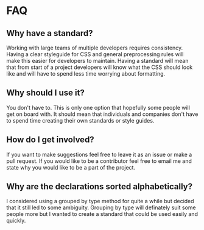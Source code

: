 # FAQ

## Why have a standard?
Working with large teams of multiple developers requires consistency. Having a clear styleguide for CSS and general preprocessing rules will make this easier for developers to maintain. Having a standard will mean that from start of a project developers will know what the CSS should look like and will have to spend less time worrying about formatting.

## Why should I use it?
You don't have to. This is only one option that hopefully some people will get on board with. It should mean that individuals and companies don't have to spend time creating their own standards or style guides.

## How do I get involved?
If you want to make suggestions feel free to leave it as an issue or make a pull request. If you would like to be a contributor feel free to email me and state why you would like to be a part of the project.

## Why are the declarations sorted alphabetically?
I considered using a grouped by type method for quite a while but decided that it still led to some ambiguity. Grouping by type will definately suit some people more but I wanted to create a standard that could be used easily and quickly.